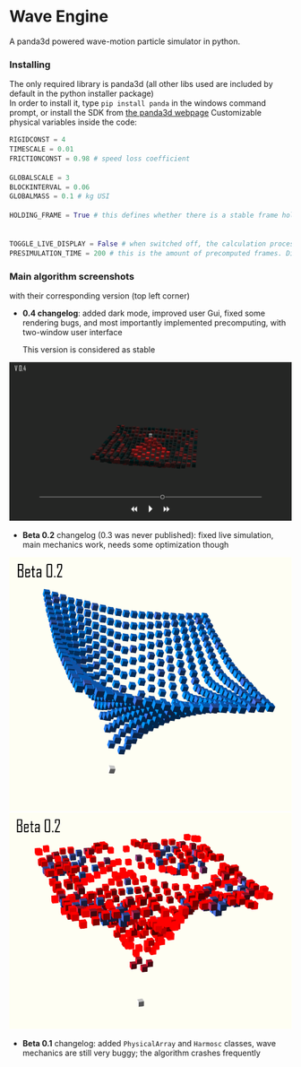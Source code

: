 # Wave Engine
A panda3d powered wave-motion particle simulator in python.<br>

### Installing
The only required library is panda3d (all other libs used are included by default in the python installer package) <br>
In order to install it, type ```pip install panda``` in the windows command prompt, or install the SDK from [the panda3d webpage](panda3d.org)
Customizable physical variables inside the code:<br>
```python
RIGIDCONST = 4
TIMESCALE = 0.01
FRICTIONCONST = 0.98 # speed loss coefficient

GLOBALSCALE = 3
BLOCKINTERVAL = 0.06
GLOBALMASS = 0.1 # kg USI

HOLDING_FRAME = True # this defines whether there is a stable frame holding the moving surface or not. Try turning it off to see what happens 


TOGGLE_LIVE_DISPLAY = False # when switched off, the calculation process isn't rendered in 3d, and only returns a list of positions, which are transfered to the panda3d engine later, without doing the maths
PRESIMULATION_TIME = 200 # this is the amount of precomputed frames. Different computers may not need the same amount of time to read those frames, as they still need to be rendered in 3d
```

### Main algorithm screenshots

with their corresponding version (top left corner)

- **0.4 changelog**: added dark mode, improved user Gui, fixed some rendering bugs, and most importantly implemented precomputing, with two-window user interface

  This version is considered as stable

![](WaveSim_screenshot04.png)

- **Beta 0.2** changelog (0.3 was never published): fixed live simulation, main mechanics work, needs some optimization though

![](WaveSim_screenshot03.png)
![](WaveSim_screenshot02.png)

- **Beta 0.1** changelog: added `PhysicalArray` and `Harmosc` classes, wave mechanics are still very buggy; the algorithm crashes frequently
